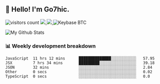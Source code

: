 ## 👋 Hello! I'm Go7hic.

 ![visitors count](https://visitors-by-url-pls-dont-use-this-in-your-repo.vercel.app/Go7hic-github-readme)
 <a href="https://twitter.com/Go7hic">
    <img src="https://img.shields.io/badge/-@Go7hic-1ca0f1?style=flat-square&labelColor=1ca0f1&logo=twitter&logoColor=white&link=https://twitter.com/Go7hic">
   <a/>
   <a href="mailto:gtfx0209@gmail.com">
    <img src="https://img.shields.io/badge/-gtfx0209@gmail.com-c14438?style=flat-square&logo=Gmail&logoColor=white&link=mailto:gtfx0209@gmail.com">
   <a/>
    ![Keybase BTC](https://img.shields.io/keybase/btc/Go7hic)
 <!--
🔭 I’m currently working
🌱 I’m currently learning
💬 Ask me about 
📫 How to reach me: 
⚡ Fun fact: 
-->

![My Github Stats](https://github-readme-stats.vercel.app/api?username=Go7hic&show_icons=true&count_private=true)



### 📊 Weekly development breakdown
<!--START_SECTION:waka-->
```text
JavaScript  11 hrs 12 mins      ██████████████░░░░░░░░░░░   57.95 
JSX         7 hrs 34 mins       █████████░░░░░░░░░░░░░░░░   39.18 
JSON        32 mins             ░░░░░░░░░░░░░░░░░░░░░░░░░   2.84 
Other       0 secs              ░░░░░░░░░░░░░░░░░░░░░░░░░   0.02 
TypeScript  0 secs              ░░░░░░░░░░░░░░░░░░░░░░░░░   0.0
```
<!--END_SECTION:waka-->

